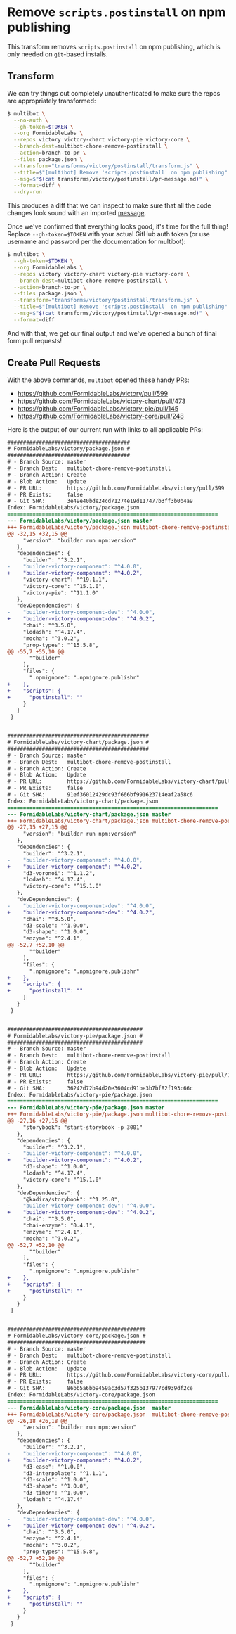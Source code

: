 Remove `scripts.postinstall` on npm publishing
==============================================

This transform removes `scripts.postinstall` on npm publishing, which is only
needed on `git`-based installs.

## Transform

We can try things out completely unauthenticated to make sure the repos are
appropriately transformed:

```sh
$ multibot \
  --no-auth \
  --gh-token=$TOKEN \
  --org FormidableLabs \
  --repos victory victory-chart victory-pie victory-core \
  --branch-dest=multibot-chore-remove-postinstall \
  --action=branch-to-pr \
  --files package.json \
  --transform="transforms/victory/postinstall/transform.js" \
  --title=$"[multibot] Remove 'scripts.postinstall' on npm publishing" \
  --msg=$"$(cat transforms/victory/postinstall/pr-message.md)" \
  --format=diff \
  --dry-run
```

This produces a diff that we can inspect to make sure that all the code changes
look sound with an imported [message](./pr-message.md).

Once we've confirmed that everything looks good, it's time for the full thing!
Replace `--gh-token=$TOKEN` with your actual GitHub auth token (or use username
and password per the documentation for multibot):

```sh
$ multibot \
  --gh-token=$TOKEN \
  --org FormidableLabs \
  --repos victory victory-chart victory-pie victory-core \
  --branch-dest=multibot-chore-remove-postinstall \
  --action=branch-to-pr \
  --files package.json \
  --transform="transforms/victory/postinstall/transform.js" \
  --title=$"[multibot] Remove 'scripts.postinstall' on npm publishing" \
  --msg=$"$(cat transforms/victory/postinstall/pr-message.md)" \
  --format=diff
```

And with that, we get our final output and we've opened a bunch of final form
pull requests!

## Create Pull Requests

With the above commands, `multibot` opened these handy PRs:

* https://github.com/FormidableLabs/victory/pull/599
* https://github.com/FormidableLabs/victory-chart/pull/473
* https://github.com/FormidableLabs/victory-pie/pull/145
* https://github.com/FormidableLabs/victory-core/pull/248

Here is the output of our current run with links to all applicable PRs:

```diff
#######################################
# FormidableLabs/victory/package.json #
#######################################
# - Branch Source: master
# - Branch Dest:   multibot-chore-remove-postinstall
# - Branch Action: Create
# - Blob Action:   Update
# - PR URL:        https://github.com/FormidableLabs/victory/pull/599
# - PR Exists:     false
# - Git SHA:       3e49e40bde24cd71274e19d117477b3ff3b0b4a9
Index: FormidableLabs/victory/package.json
===================================================================
--- FormidableLabs/victory/package.json master
+++ FormidableLabs/victory/package.json multibot-chore-remove-postinstall
@@ -32,15 +32,15 @@
     "version": "builder run npm:version"
   },
   "dependencies": {
     "builder": "^3.2.1",
-    "builder-victory-component": "^4.0.0",
+    "builder-victory-component": "^4.0.2",
     "victory-chart": "^19.1.1",
     "victory-core": "^15.1.0",
     "victory-pie": "^11.1.0"
   },
   "devDependencies": {
-    "builder-victory-component-dev": "^4.0.0",
+    "builder-victory-component-dev": "^4.0.2",
     "chai": "^3.5.0",
     "lodash": "^4.17.4",
     "mocha": "^3.0.2",
     "prop-types": "^15.5.8",
@@ -55,7 +55,10 @@
       "^builder"
     ],
     "files": {
       ".npmignore": ".npmignore.publishr"
+    },
+    "scripts": {
+      "postinstall": ""
     }
   }
 }


#############################################
# FormidableLabs/victory-chart/package.json #
#############################################
# - Branch Source: master
# - Branch Dest:   multibot-chore-remove-postinstall
# - Branch Action: Create
# - Blob Action:   Update
# - PR URL:        https://github.com/FormidableLabs/victory-chart/pull/473
# - PR Exists:     false
# - Git SHA:       91ef36012429dc93f666bf991623714eaf2a58c6
Index: FormidableLabs/victory-chart/package.json
===================================================================
--- FormidableLabs/victory-chart/package.json master
+++ FormidableLabs/victory-chart/package.json multibot-chore-remove-postinstall
@@ -27,15 +27,15 @@
     "version": "builder run npm:version"
   },
   "dependencies": {
     "builder": "^3.2.1",
-    "builder-victory-component": "^4.0.0",
+    "builder-victory-component": "^4.0.2",
     "d3-voronoi": "^1.1.2",
     "lodash": "^4.17.4",
     "victory-core": "^15.1.0"
   },
   "devDependencies": {
-    "builder-victory-component-dev": "^4.0.0",
+    "builder-victory-component-dev": "^4.0.2",
     "chai": "^3.5.0",
     "d3-scale": "^1.0.0",
     "d3-shape": "^1.0.0",
     "enzyme": "^2.4.1",
@@ -52,7 +52,10 @@
       "^builder"
     ],
     "files": {
       ".npmignore": ".npmignore.publishr"
+    },
+    "scripts": {
+      "postinstall": ""
     }
   }
 }


###########################################
# FormidableLabs/victory-pie/package.json #
###########################################
# - Branch Source: master
# - Branch Dest:   multibot-chore-remove-postinstall
# - Branch Action: Create
# - Blob Action:   Update
# - PR URL:        https://github.com/FormidableLabs/victory-pie/pull/145
# - PR Exists:     false
# - Git SHA:       36242d72b94d20e3604cd91be3b7bf82f193c66c
Index: FormidableLabs/victory-pie/package.json
===================================================================
--- FormidableLabs/victory-pie/package.json master
+++ FormidableLabs/victory-pie/package.json multibot-chore-remove-postinstall
@@ -27,16 +27,16 @@
     "storybook": "start-storybook -p 3001"
   },
   "dependencies": {
     "builder": "^3.2.1",
-    "builder-victory-component": "^4.0.0",
+    "builder-victory-component": "^4.0.2",
     "d3-shape": "^1.0.0",
     "lodash": "^4.17.4",
     "victory-core": "^15.1.0"
   },
   "devDependencies": {
     "@kadira/storybook": "^1.25.0",
-    "builder-victory-component-dev": "^4.0.0",
+    "builder-victory-component-dev": "^4.0.2",
     "chai": "^3.5.0",
     "chai-enzyme": "0.4.1",
     "enzyme": "^2.4.1",
     "mocha": "^3.0.2",
@@ -52,7 +52,10 @@
       "^builder"
     ],
     "files": {
       ".npmignore": ".npmignore.publishr"
+    },
+    "scripts": {
+      "postinstall": ""
     }
   }
 }


############################################
# FormidableLabs/victory-core/package.json #
############################################
# - Branch Source: master
# - Branch Dest:   multibot-chore-remove-postinstall
# - Branch Action: Create
# - Blob Action:   Update
# - PR URL:        https://github.com/FormidableLabs/victory-core/pull/248
# - PR Exists:     false
# - Git SHA:       86bb5a6bb9459ac3d57f325b137977cd939df2ce
Index: FormidableLabs/victory-core/package.json
===================================================================
--- FormidableLabs/victory-core/package.json  master
+++ FormidableLabs/victory-core/package.json  multibot-chore-remove-postinstall
@@ -26,18 +26,18 @@
     "version": "builder run npm:version"
   },
   "dependencies": {
     "builder": "^3.2.1",
-    "builder-victory-component": "^4.0.0",
+    "builder-victory-component": "^4.0.2",
     "d3-ease": "^1.0.0",
     "d3-interpolate": "^1.1.1",
     "d3-scale": "^1.0.0",
     "d3-shape": "^1.0.0",
     "d3-timer": "^1.0.0",
     "lodash": "^4.17.4"
   },
   "devDependencies": {
-    "builder-victory-component-dev": "^4.0.0",
+    "builder-victory-component-dev": "^4.0.2",
     "chai": "^3.5.0",
     "enzyme": "^2.4.1",
     "mocha": "^3.0.2",
     "prop-types": "^15.5.8",
@@ -52,7 +52,10 @@
       "^builder"
     ],
     "files": {
       ".npmignore": ".npmignore.publishr"
+    },
+    "scripts": {
+      "postinstall": ""
     }
   }
 }
```
